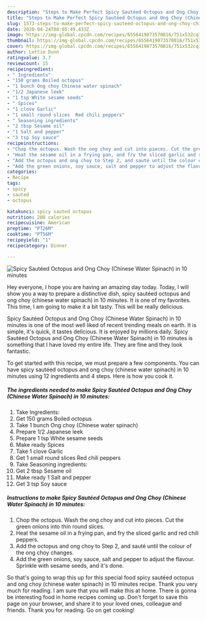 ```yaml
---
description: "Steps to Make Perfect Spicy Sautéed Octopus and Ong Choy (Chinese Water Spinach) in 10 minutes"
title: "Steps to Make Perfect Spicy Sautéed Octopus and Ong Choy (Chinese Water Spinach) in 10 minutes"
slug: 1573-steps-to-make-perfect-spicy-sauteed-octopus-and-ong-choy-chinese-water-spinach-in-10-minutes
date: 2020-04-24T08:05:49.433Z
image: https://img-global.cpcdn.com/recipes/6556419873570816/751x532cq70/spicy-sauteed-octopus-and-ong-choy-chinese-water-spinach-in-10-minutes-recipe-main-photo.jpg
thumbnail: https://img-global.cpcdn.com/recipes/6556419873570816/751x532cq70/spicy-sauteed-octopus-and-ong-choy-chinese-water-spinach-in-10-minutes-recipe-main-photo.jpg
cover: https://img-global.cpcdn.com/recipes/6556419873570816/751x532cq70/spicy-sauteed-octopus-and-ong-choy-chinese-water-spinach-in-10-minutes-recipe-main-photo.jpg
author: Lettie Dunn
ratingvalue: 3.7
reviewcount: 15
recipeingredient:
- " Ingredients"
- "150 grams Boiled octopus"
- "1 bunch Ong choy Chinese water spinach"
- "1/2 Japanese leek"
- "1 tsp White sesame seeds"
- " Spices"
- "1 clove Garlic"
- "1 small round slices  Red chili peppers"
- " Seasoning ingredients"
- "2 tbsp Sesame oil"
- "1 Salt and pepper"
- "3 tsp Soy sauce"
recipeinstructions:
- "Chop the octopus. Wash the ong choy and cut into pieces. Cut the green onions into thin round slices."
- "Heat the sesame oil in a frying pan, and fry the sliced garlic and red chili peppers."
- "Add the octopus and ong choy to Step 2, and sauté until the colour of the ong choy changes."
- "Add the green onions, soy sauce, salt and pepper to adjust the flavour. Sprinkle with sesame seeds, and it&#39;s done."
categories:
- Recipe
tags:
- spicy
- sauted
- octopus

katakunci: spicy sauted octopus 
nutrition: 208 calories
recipecuisine: American
preptime: "PT26M"
cooktime: "PT56M"
recipeyield: "1"
recipecategory: Dinner

---
```



![Spicy Sautéed Octopus and Ong Choy (Chinese Water Spinach) in 10 minutes](https://img-global.cpcdn.com/recipes/6556419873570816/751x532cq70/spicy-sauteed-octopus-and-ong-choy-chinese-water-spinach-in-10-minutes-recipe-main-photo.jpg)

Hey everyone, I hope you are having an amazing day today. Today, I will show you a way to prepare a distinctive dish, spicy sautéed octopus and ong choy (chinese water spinach) in 10 minutes. It is one of my favorites. This time, I am going to make it a bit tasty. This will be really delicious.



Spicy Sautéed Octopus and Ong Choy (Chinese Water Spinach) in 10 minutes is one of the most well liked of recent trending meals on earth. It is simple, it's quick, it tastes delicious. It is enjoyed by millions daily. Spicy Sautéed Octopus and Ong Choy (Chinese Water Spinach) in 10 minutes is something that I have loved my entire life. They are fine and they look fantastic.


To get started with this recipe, we must prepare a few components. You can have spicy sautéed octopus and ong choy (chinese water spinach) in 10 minutes using 12 ingredients and 4 steps. Here is how you cook it.

<!--inarticleads1-->

##### The ingredients needed to make Spicy Sautéed Octopus and Ong Choy (Chinese Water Spinach) in 10 minutes:

1. Take  Ingredients:
1. Get 150 grams Boiled octopus
1. Take 1 bunch Ong choy (Chinese water spinach)
1. Prepare 1/2 Japanese leek
1. Prepare 1 tsp White sesame seeds
1. Make ready  Spices
1. Take 1 clove Garlic
1. Get 1 small round slices  Red chili peppers
1. Take  Seasoning ingredients:
1. Get 2 tbsp Sesame oil
1. Make ready 1 Salt and pepper
1. Get 3 tsp Soy sauce




<!--inarticleads2-->

##### Instructions to make Spicy Sautéed Octopus and Ong Choy (Chinese Water Spinach) in 10 minutes:

1. Chop the octopus. Wash the ong choy and cut into pieces. Cut the green onions into thin round slices.
1. Heat the sesame oil in a frying pan, and fry the sliced garlic and red chili peppers.
1. Add the octopus and ong choy to Step 2, and sauté until the colour of the ong choy changes.
1. Add the green onions, soy sauce, salt and pepper to adjust the flavour. Sprinkle with sesame seeds, and it&#39;s done.




So that's going to wrap this up for this special food spicy sautéed octopus and ong choy (chinese water spinach) in 10 minutes recipe. Thank you very much for reading. I am sure that you will make this at home. There is gonna be interesting food in home recipes coming up. Don't forget to save this page on your browser, and share it to your loved ones, colleague and friends. Thank you for reading. Go on get cooking!
